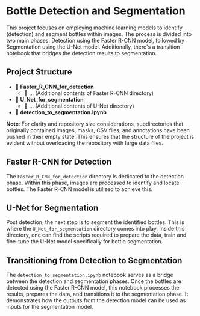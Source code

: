 
# Bottle Detection and Segmentation

This project focuses on employing machine learning models to identify (detection) and segment bottles within images. The process is divided into two main phases: Detection using the Faster R-CNN model, followed by Segmentation using the U-Net model. Additionally, there's a transition notebook that bridges the detection results to segmentation.

## Project Structure

- 📂 **Faster_R_CNN_for_detection**
  - 📜 ... (Additional contents of Faster R-CNN directory)
- 📂 **U_Net_for_segmentation**
  - 📜 ... (Additional contents of U-Net directory)
- 📜 **detection_to_segmentation.ipynb**

**Note**: For clarity and repository size considerations, subdirectories that originally contained images, masks, CSV files, and annotations have been pushed in their empty state. This ensures that the structure of the project is evident without overloading the repository with large data files.

## Faster R-CNN for Detection

The `Faster_R_CNN_for_detection` directory is dedicated to the detection phase. Within this phase, images are processed to identify and locate bottles. The Faster R-CNN model is utilized to achieve this. 

## U-Net for Segmentation

Post detection, the next step is to segment the identified bottles. This is where the `U_Net_for_segmentation` directory comes into play. Inside this directory, one can find the scripts required to prepare the data, train and fine-tune the U-Net model specifically for bottle segmentation.

## Transitioning from Detection to Segmentation

The `detection_to_segmentation.ipynb` notebook serves as a bridge between the detection and segmentation phases. Once the bottles are detected using the Faster R-CNN model, this notebook processes the results, prepares the data, and transitions it to the segmentation phase. It demonstrates how the outputs from the detection model can be used as inputs for the segmentation model.

